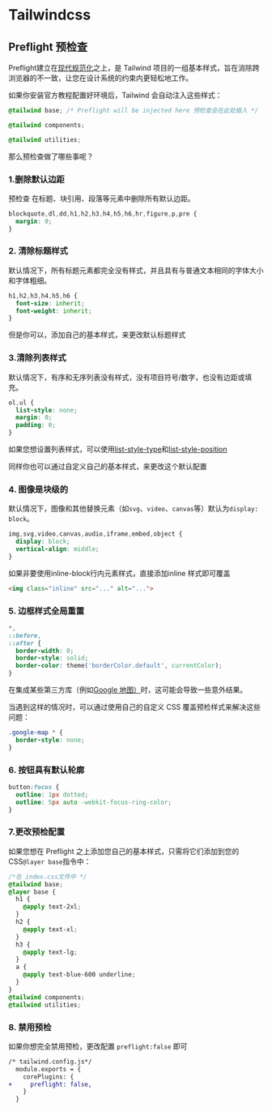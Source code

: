 # Tailwindcss

## Preflight 预检查

Preflight建立在[现代规范化](https://github.com/sindresorhus/modern-normalize)之上，是 Tailwind 项目的一组基本样式，旨在消除跨浏览器的不一致，让您在设计系统的约束内更轻松地工作。

如果你安装官方教程配置好环境后，Tailwind 会自动注入这些样式：

```css
@tailwind base; /* Preflight will be injected here 预检查会在此处插入 */

@tailwind components;

@tailwind utilities;
```

那么预检查做了哪些事呢？

### 1.删除默认边距

预检查 在标题、块引用、段落等元素中删除所有默认边距。

```css
blockquote,dl,dd,h1,h2,h3,h4,h5,h6,hr,figure,p,pre {
  margin: 0;
}
```

### 2. 清除标题样式

默认情况下，所有标题元素都完全没有样式，并且具有与普通文本相同的字体大小和字体粗细。

```css
h1,h2,h3,h4,h5,h6 {
  font-size: inherit;
  font-weight: inherit;
}
```

但是你可以，添加自己的基本样式，来更改默认标题样式

### 3.清除列表样式

默认情况下，有序和无序列表没有样式，没有项目符号/数字，也没有边距或填充。

```css
ol,ul {
  list-style: none;
  margin: 0;
  padding: 0;
}
```

如果您想设置列表样式，可以使用[list-style-type](https://tailwindcss.com/docs/list-style-type)和[list-style-position](https://tailwindcss.com/docs/list-style-position)

同样你也可以通过自定义自己的基本样式，来更改这个默认配置

### 4. 图像是块级的

默认情况下，图像和其他替换元素（如`svg`、`video`、`canvas`等）默认为`display: block`。

```css
img,svg,video,canvas,audio,iframe,embed,object {
  display: block;
  vertical-align: middle;
}
```

如果非要使用inline-block行内元素样式，直接添加inline 样式即可覆盖

```html
<img class="inline" src="..." alt="...">
```

### 5. 边框样式全局重置

```css
*,
::before,
::after {
  border-width: 0;
  border-style: solid;
  border-color: theme('borderColor.default', currentColor);
}
```

在集成某些第三方库（例如[Google 地图）](https://github.com/tailwindlabs/tailwindcss/issues/484)时，这可能会导致一些意外结果。

当遇到这样的情况时，可以通过使用自己的自定义 CSS 覆盖预检样式来解决这些问题：

```css
.google-map * {
  border-style: none;
}
```

### 6. 按钮具有默认轮廓

```css
button:focus {
  outline: 1px dotted;
  outline: 5px auto -webkit-focus-ring-color;
}
```

### 7.更改预检配置

如果您想在 Preflight 之上添加您自己的基本样式，只需将它们添加到您的 CSS`@layer base`指令中：

```css
/*在 index.css文件中 */
@tailwind base;
@layer base {
  h1 {
    @apply text-2xl;
  }
  h2 {
    @apply text-xl;
  }
  h3 {
    @apply text-lg;
  }
  a {
    @apply text-blue-600 underline;
  }
}
@tailwind components;
@tailwind utilities;
```

### 8. 禁用预检

如果你想完全禁用预检，更改配置 `preflight:false` 即可

```diff
/* tailwind.config.js*/
  module.exports = {
    corePlugins: {
+     preflight: false,
    }
  }
```

